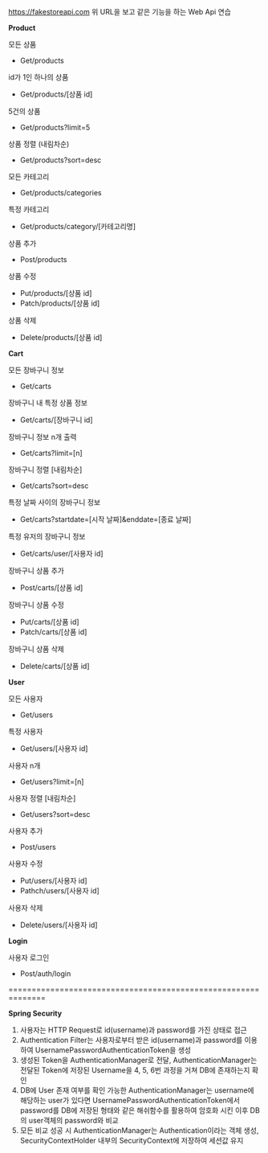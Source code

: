 

https://fakestoreapi.com
위 URL을 보고 같은 기능을 하는 Web Api 연습



**Product**

모든 상품
- Get/products

id가 1인 하나의 상품
- Get/products/[상품 id]

5건의 상품
- Get/products?limit=5

상품 정렬 (내림차순)
- Get/products?sort=desc

모든 카테고리
- Get/products/categories

특정 카테고리
- Get/products/category/[카테고리명]


상품 추가
- Post/products

상품 수정
- Put/products/[상품 id]
- Patch/products/[상품 id]

상품 삭제
- Delete/products/[상품 id]


**Cart**

모든 장바구니 정보
- Get/carts

장바구니 내 특정 상품 정보
- Get/carts/[장바구니 id]

장바구니 정보 n개 출력
- Get/carts?limit=[n]

장바구니 정렬 [내림차순]
- Get/carts?sort=desc

특정 날짜 사이의 장바구니 정보
- Get/carts?startdate=[시작 날짜]&enddate=[종료 날짜]


특정 유저의 장바구니 정보
- Get/carts/user/[사용자 id]

장바구니 상품 추가
- Post/carts/[상품 id]

장바구니 상품 수정
- Put/carts/[상품 id]
- Patch/carts/[상품 id]

장바구니 상품 삭제
- Delete/carts/[상품 id]


**User**

모든 사용자
- Get/users

특정 사용자
- Get/users/[사용자 id]

사용자 n개
- Get/users?limit=[n]

사용자 정렬 [내림차순]
- Get/users?sort=desc

사용자 추가
- Post/users

사용자 수정
- Put/users/[사용자 id]
- Pathch/users/[사용자 id]

사용자 삭제
- Delete/users/[사용자 id]


**Login**

사용자 로그인
- Post/auth/login


==============================================================


**Spring Security**


1. 사용자는 HTTP Request로 id(username)과 password를 가진 상태로 접근
2. Authentication Filter는 사용자로부터 받은 id(username)과 password를 이용하여 UsernamePasswordAuthenticationToken을 생성
3. 생성된 Token을 AuthenticationManager로 전달, AuthenticationManager는 전달된 Token에 저장된 Username을 4, 5, 6번 과정을 거쳐 DB에 존재하는지 확인
4. DB에 User 존재 여부를 확인 가능한 AuthenticationManager는 username에 해당하는 user가 있다면 UsernamePasswordAuthenticationToken에서 password를 DB에 저장된 형태와 같은 해쉬함수를 활용하여 암호화 시킨 이후 DB의 user객체의 password와 비교
5. 모든 비교 성공 시 AuthenticationManager는 Authentication이라는 객체 생성, SecurityContextHolder 내부의 SecurityContext에 저장하여 세션값 유지
